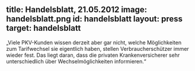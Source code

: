 title: Handelsblatt, 21.05.2012
image: handelsblatt.png
id: handelsblatt
layout: press
target: handelsblatt
---
„Viele PKV-Kunden wissen derzeit aber gar nicht, welche Möglichkeiten zum Tarifwechsel sie eigentlich haben, stellen Verbraucherschützer immer wieder fest. Das liegt daran, dass die privaten Krankenversicherer sehr unterschiedlich über Wechselmöglichkeiten informieren.“